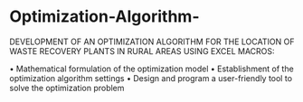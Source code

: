 # Optimization-Algorithm-
DEVELOPMENT OF AN OPTIMIZATION ALGORITHM FOR THE LOCATION OF WASTE RECOVERY PLANTS IN RURAL AREAS USING EXCEL MACROS:



•	Mathematical formulation of the optimization model 
•	Establishment of the optimization algorithm settings
•	Design and program a user-friendly tool to solve the optimization problem 

